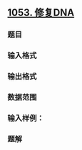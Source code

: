 ## [1053. 修复DNA](https://www.acwing.com/problem/content/1055/)

### 题目

### 输入格式

### 输出格式

### 数据范围

### 输入样例：



### 题解
